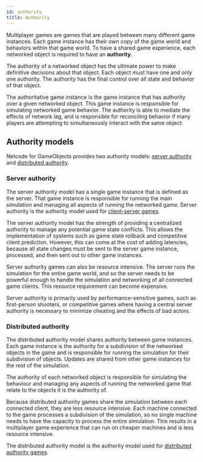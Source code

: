```yaml
---
id: authority
title: Authority
---
```


Multiplayer games are games that are played between many different game instances. Each game instance has their own copy of the game world and behaviors within that game world. To have a shared game experience, each networked object is required to have an **authority**.

The authority of a networked object has the ultimate power to make definitive decisions about that object. Each object must have one and only one authority. The authority has the final control over all state and behavior of that object.

The authoritative game instance is the game instance that has authority over a given networked object. This game instance is responsible for simulating networked game behavior. The authority is able to mediate the effects of network lag, and is responsible for reconciling behavior if many players are attempting to simultaneously interact with the same object.

## Authority models

Netcode for GameObjects provides two authority models: [server authority](#server-authority) and [distributed authority](#distributed-authority).

### Server authority

The server authority model has a single game instance that is defined as the server. That game instance is responsible for running the main simulation and managing all aspects of running the networked game. Server authority is the authority model used for [client-server games](client-server.md).

The server authority model has the strength of providing a centralized authority to manage any potential game state conflicts. This allows the implementation of systems such as game state rollback and competitive client prediction. However, this can come at the cost of adding latencies, because all state changes must be sent to the server game instance, processed, and then sent out to other game instances.

Server authority games can also be resource intensive. The server runs the simulation for the entire game world, and so the server needs to be powerful enough to handle the simulation and networking of all connected game clients. This resource requirement can become expensive.

Server authority is primarily used by performance-sensitive games, such as first-person shooters, or competitive games where having a central server authority is necessary to minimize cheating and the effects of bad actors.

### Distributed authority

The distributed authority model shares authority between game instances. Each game instance is the authority for a subdivision of the networked objects in the game and is responsible for running the simulation for their subdivision of objects. Updates are shared from other game instances for the rest of the simulation.

The authority of each networked object is responsible for simulating the behaviour and managing any aspects of running the networked game that relate to the objects it is the authority of.

Because distributed authority games share the simulation between each connected client, they are less resource intensive. Each machine connected to the game processes a subdivision of the simulation, so no single machine needs to have the capacity to process the entire simulation. This results in a multiplayer game experience that can run on cheaper machines and is less resource intensive.

The distributed authority model is the authority model used for [distributed authority games](distributed-authority.md).

